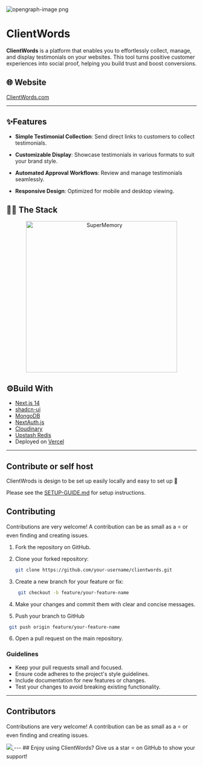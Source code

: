 ![opengraph-image png](https://github.com/user-attachments/assets/3877e161-8464-4989-8f30-039213bcf688)

# ClientWords

**ClientWords** is a platform that enables you to effortlessly collect, manage, and display testimonials on your websites. This tool turns positive customer experiences into social proof, helping you build trust and boost conversions.

## 🌐 Website

[ClientWords.com](https://clientwords.com)

---

## ✨Features

- **Simple Testimonial Collection**: Send direct links to customers to collect testimonials.
- **Customizable Display**: Showcase testimonials in various formats to suit your brand style.

- **Automated Approval Workflows**: Review and manage testimonials seamlessly.

- **Responsive Design**: Optimized for mobile and desktop viewing.

## 👨‍💻 The Stack

<div align='center'>
<img src = 'https://tech-orbit.wontory.dev/api?title=ClientWords&tech=Next.js,TypeScript,Vercel,shadcn/ui,MongoDB,Tailwind%20CSS&size=900&duration=20' alt="SuperMemory" width="400">
</div>

## ⚙️Build With

- [Next.js 14](https://nextjs.org)
- [shadcn-ui](https://ui.shadcn.com)
- [MongoDB](https://mongodb.com)
- [NextAuth.js](https://next-auth.js.org)
- [Cloudinary](https://cloudinary.com)
- [Upstash Redis](https://upstash.com)
- Deployed on [Vercel](https://vercel.com)

---

## Contribute or self host

ClientWrods is design to be set up easily locally and easy to set up 💫

Please see the [SETUP-GUIDE.md](SETUP-GUIDE.md) for setup instructions.

## Contributing

Contributions are very welcome! A contribution can be as small as a ⭐ or even finding and creating issues.

1. Fork the repository on GitHub.
2. Clone your forked repository:

   ```bash
   git clone https://github.com/your-username/clientwords.git
   ```

3. Create a new branch for your feature or fix:

   ```bash
    git checkout -b feature/your-feature-name
   ```

4. Make your changes and commit them with clear and concise messages.
5. Push your branch to GitHub

```bash
 git push origin feature/your-feature-name
```

6. Open a pull request on the main repository.

### Guidelines

- Keep your pull requests small and focused.
- Ensure code adheres to the project's style guidelines.
- Include documentation for new features or changes.
- Test your changes to avoid breaking existing functionality.

---

## Contributors

Contributions are very welcome! A contribution can be as small as a ⭐ or even finding and creating issues.

<a href="https://github.com/n3rm4121/clientwords/graphs/contributors">
  <img src="https://contrib.rocks/image?repo=n3rm4121/clientwords" />
</a>
---
## Enjoy using ClientWords? Give us a star ⭐ on GitHub to show your support!
